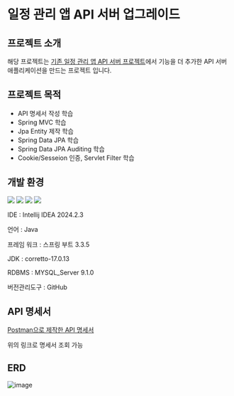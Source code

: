 # 일정 관리 앱 API 서버 업그레이드

## 프로젝트 소개

해당 프로젝트는 [기존 일정 관리 앱 API 서버 프로젝트](<[http:](https://github.com/Seonu-Jeong/schedule-manage-BE)>)에서 기능을 더 추가한 API 서버 애플리케이션을 만드는 프로젝트 입니다.

## 프로젝트 목적

- API 명세서 작성 학습
- Spring MVC 학습
- Jpa Entity 제작 학습
- Spring Data JPA 학습
- Spring Data JPA Auditing 학습
- Cookie/Sesseion 인증, Servlet Filter 학습

## 개발 환경

<img src="https://img.shields.io/badge/java-007396?style=for-the-badge&logo=java&logoColor=white"> <img src="https://img.shields.io/badge/springboot-6DB33F?style=for-the-badge&logo=Spring&logoColor=white">
<img src="https://img.shields.io/badge/mysql-4479A1?style=for-the-badge&logo=mysql&logoColor=white">
<img src="https://img.shields.io/badge/github-181717?style=for-the-badge&logo=github&logoColor=white">

IDE : Intellij IDEA 2024.2.3

언어 : Java

프레임 워크 : 스프링 부트 3.3.5

JDK : corretto-17.0.13

RDBMS : MYSQL_Server 9.1.0

버전관리도구 : GitHub

## API 명세서

[Postman으로 제작한 API 명세서](https://documenter.getpostman.com/view/39565996/2sAY55bdpr)

위의 링크로 명세서 조회 가능

## ERD

![image](https://github.com/user-attachments/assets/b16ec4ea-c650-4887-a4e9-437921a531b2)
